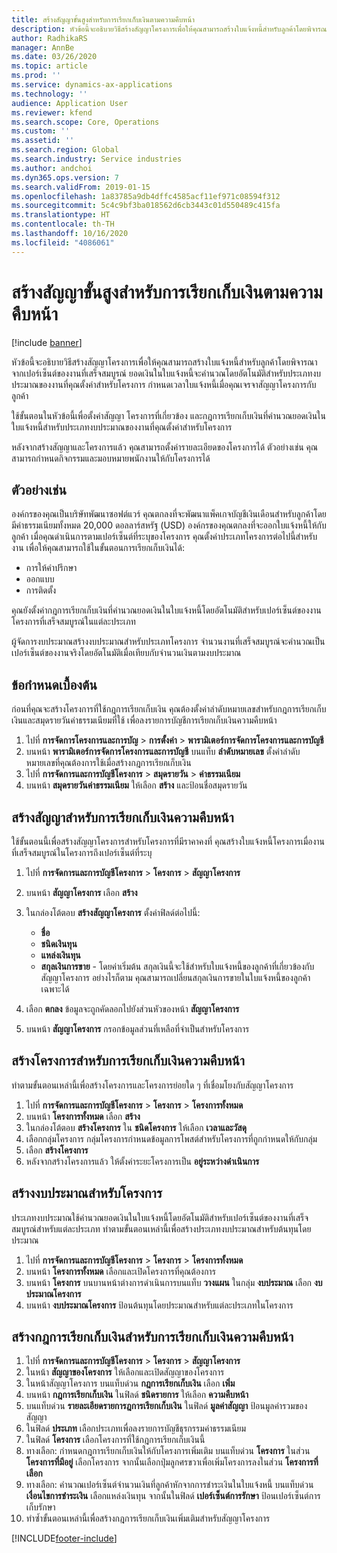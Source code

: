 ```yaml
---
title: สร้างสัญญาขั้นสูงสำหรับการเรียกเก็บเงินตามความคืบหน้า
description: หัวข้อนี้จะอธิบายวิธีสร้างสัญญาโครงการเพื่อให้คุณสามารถสร้างใบแจ้งหนี้สำหรับลูกค้าโดยพิจารณาจากเปอร์เซ็นต์ของงานที่เสร็จสมบูรณ์
author: RadhikaRS
manager: AnnBe
ms.date: 03/26/2020
ms.topic: article
ms.prod: ''
ms.service: dynamics-ax-applications
ms.technology: ''
audience: Application User
ms.reviewer: kfend
ms.search.scope: Core, Operations
ms.custom: ''
ms.assetid: ''
ms.search.region: Global
ms.search.industry: Service industries
ms.author: andchoi
ms.dyn365.ops.version: 7
ms.search.validFrom: 2019-01-15
ms.openlocfilehash: 1a83785a9db4dffc4585acf11ef971c08594f312
ms.sourcegitcommit: 5c4c9bf3ba018562d6cb3443c01d550489c415fa
ms.translationtype: HT
ms.contentlocale: th-TH
ms.lasthandoff: 10/16/2020
ms.locfileid: "4086061"
---
```

# <a name="create-advanced-contracts-for-billing-based-on-progress"></a>สร้างสัญญาขั้นสูงสำหรับการเรียกเก็บเงินตามความคืบหน้า
[!include [banner](../includes/banner.md)]

หัวข้อนี้จะอธิบายวิธีสร้างสัญญาโครงการเพื่อให้คุณสามารถสร้างใบแจ้งหนี้สำหรับลูกค้าโดยพิจารณาจากเปอร์เซ็นต์ของงานที่เสร็จสมบูรณ์ ยอดเงินในใบแจ้งหนี้จะคำนวณโดยอัตโนมัติสำหรับประเภทงบประมาณของงานที่คุณตั้งค่าสำหรับโครงการ กำหนดเวลาใบแจ้งหนี้เมื่อคุณเจรจาสัญญาโครงการกับลูกค้า

ใช้ขั้นตอนในหัวข้อนี้เพื่อตั้งค่าสัญญา โครงการที่เกี่ยวข้อง และกฎการเรียกเก็บเงินที่คำนวณยอดเงินในใบแจ้งหนี้สำหรับประเภทงบประมาณของงานที่คุณตั้งค่าสำหรับโครงการ

หลังจากสร้างสัญญาและโครงการแล้ว คุณสามารถตั้งค่ารายละเอียดของโครงการได้ ตัวอย่างเช่น คุณสามารถกำหนดกิจกรรมและมอบหมายพนักงานให้กับโครงการได้

## <a name="example"></a>ตัวอย่างเช่น

องค์กรของคุณเป็นบริษัทพัฒนาซอฟต์แวร์ คุณตกลงที่จะพัฒนาแพ็คเกจบัญชีเงินเดือนสำหรับลูกค้าโดยมีค่าธรรมเนียมทั้งหมด 20,000 ดอลลาร์สหรัฐ (USD) องค์กรของคุณตกลงที่จะออกใบแจ้งหนี้ให้กับลูกค้า เมื่อคุณดำเนินการตามเปอร์เซ็นต์ที่ระบุของโครงการ คุณตั้งค่าประเภทโครงการต่อไปนี้สำหรับงาน เพื่อให้คุณสามารถใช้ในขั้นตอนการเรียกเก็บเงินได้:

- การให้คำปรึกษา
- ออกแบบ
- การติดตั้ง

คุณยังตั้งค่ากฎการเรียกเก็บเงินที่คำนวณยอดเงินในใบแจ้งหนี้โดยอัตโนมัติสำหรับเปอร์เซ็นต์ของงานโครงการที่เสร็จสมบูรณ์ในแต่ละประเภท

ผู้จัดการงบประมาณสร้างงบประมาณสำหรับประเภทโครงการ จำนวนงานที่เสร็จสมบูรณ์จะคำนวณเป็นเปอร์เซ็นต์ของงานจริงโดยอัตโนมัติเมื่อเทียบกับจำนวนเงินตามงบประมาณ

## <a name="prerequisites"></a>ข้อกำหนดเบื้องต้น

ก่อนที่คุณจะสร้างโครงการที่ใช้กฎการเรียกเก็บเงิน คุณต้องตั้งค่าลำดับหมายเลขสำหรับกฎการเรียกเก็บเงินและสมุดรายวันค่าธรรมเนียมที่ใช้ เพื่อลงรายการบัญชีการเรียกเก็บเงินความคืบหน้า

1. ไปที่ **การจัดการโครงการและการบัญ** \> **การตั้งค่า** \> **พารามิเตอร์การจัดการโครงการและการบัญชี**
2. บนหน้า **พารามิเตอร์การจัดการโครงการและการบัญชี** บนแท็บ **ลำดับหมายเลข** ตั้งค่าลำดับหมายเลขที่คุณต้องการใช้เมื่อสร้างกฎการเรียกเก็บเงิน
3. ไปที่ **การจัดการและการบัญชีโครงการ** \> **สมุดรายวัน** \> **ค่าธรรมเนียม**
4. บนหน้า **สมุดรายวันค่าธรรมเนียม** ให้เลือก **สร้าง** และป้อนชื่อสมุดรายวัน

## <a name="create-a-contract-for-progress-billings"></a>สร้างสัญญาสำหรับการเรียกเก็บเงินความคืบหน้า

ใช้ขั้นตอนนี้เพื่อสร้างสัญญาโครงการสำหรับโครงการที่มีราคาคงที่ คุณสร้างใบแจ้งหนี้โครงการเมื่องานที่เสร็จสมบูรณ์ในโครงการถึงเปอร์เซ็นต์ที่ระบุ

1. ไปที่ **การจัดการและการบัญชีโครงการ** \> **โครงการ** \> **สัญญาโครงการ**
2. บนหน้า **สัญญาโครงการ** เลือก **สร้าง**
3. ในกล่องโต้ตอบ **สร้างสัญญาโครงการ** ตั้งค่าฟิลด์ต่อไปนี้:

    - **ชื่อ**
    - **ชนิดเงินทุน**
    - **แหล่งเงินทุน**
    - **สกุลเงินการขาย** - โดยค่าเริ่มต้น สกุลเงินนี้จะใช้สำหรับใบแจ้งหนี้ของลูกค้าที่เกี่ยวข้องกับสัญญาโครงการ อย่างไรก็ตาม คุณสามารถเปลี่ยนสกุลเงินการขายในใบแจ้งหนี้ของลูกค้าเฉพาะได้

4. เลือก **ตกลง** ข้อมูลจะถูกคัดลอกไปยังส่วนหัวของหน้า **สัญญาโครงการ**
5. บนหน้า **สัญญาโครงการ** กรอกข้อมูลส่วนที่เหลือที่จำเป็นสำหรับโครงการ

## <a name="create-a-project-for-progress-billings"></a>สร้างโครงการสำหรับการเรียกเก็บเงินความคืบหน้า

ทำตามขั้นตอนเหล่านี้เพื่อสร้างโครงการและโครงการย่อยใด ๆ ที่เชื่อมโยงกับสัญญาโครงการ

1. ไปที่ **การจัดการและการบัญชีโครงการ** \> **โครงการ** \> **โครงการทั้งหมด**
2. บนหน้า **โครงการทั้งหมด** เลือก **สร้าง**
3. ในกล่องโต้ตอบ **สร้างโครงการ** ใน **ชนิดโครงการ** ให้เลือก **เวลาและวัสดุ**
4. เลือกกลุ่มโครงการ กลุ่มโครงการกำหนดข้อมูลการโพสต์สำหรับโครงการที่ถูกกำหนดให้กับกลุ่ม
5. เลือก **สร้างโครงการ**
6. หลังจากสร้างโครงการแล้ว ให้ตั้งค่าระยะโครงการเป็น **อยู่ระหว่างดำเนินการ**

## <a name="create-a-budget-for-a-project"></a>สร้างงบประมาณสำหรับโครงการ

ประเภทงบประมาณใช้คำนวณยอดเงินในใบแจ้งหนี้โดยอัตโนมัติสำหรับเปอร์เซ็นต์ของงานที่เสร็จสมบูรณ์สำหรับแต่ละประเภท ทำตามขั้นตอนเหล่านี้เพื่อสร้างประเภทงบประมาณสำหรับต้นทุนโดยประมาณ

1. ไปที่ **การจัดการและการบัญชีโครงการ** \> **โครงการ** \> **โครงการทั้งหมด**
2. บนหน้า **โครงการทั้งหมด** เลือกและเปิดโครงการที่คุณต้องการ
3. บนหน้า **โครงการ** บนบานหน้าต่างการดำเนินการบนแท็บ **วางแผน** ในกลุ่ม **งบประมาณ** เลือก **งบประมาณโครงการ**
4. บนหน้า **งบประมาณโครงการ** ป้อนต้นทุนโดยประมาณสำหรับแต่ละประเภทในโครงการ

## <a name="create-billing-rules-for-progress-billings"></a>สร้างกฎการเรียกเก็บเงินสำหรับการเรียกเก็บเงินความคืบหน้า

1. ไปที่ **การจัดการและการบัญชีโครงการ** \> **โครงการ** \> **สัญญาโครงการ**
2. ในหน้า **สัญญาของโครงการ** ให้เลือกและเปิดสัญญาของโครงการ
3. ในหน้าสัญญาโครงการ บนแท็บด่วน **กฎการเรียกเก็บเงิน** เลือก **เพิ่ม**
4. บนหน้า **กฎการเรียกเก็บเงิน** ในฟิลด์ **ชนิดรายการ** ให้เลือก **ความคืบหน้า**
5. บนแท็บด่วน **รายละเอียดรายการฎการเรียกเก็บเงิน** ในฟิลด์ **มูลค่าสัญญา** ป้อนมูลค่ารวมของสัญญา
6. ในฟิลด์ **ประเภท** เลือกประเภทเพื่อลงรายการบัญชีธุรกรรมค่าธรรมเนียม
7. ในฟิลด์ **โครงการ** เลือกโครงการที่ใช้กฎการเรียกเก็บเงินนี้
8. ทางเลือก: กำหนดกฎการเรียกเก็บเงินให้กับโครงการเพิ่มเติม บนแท็บด่วน **โครงการ** ในส่วน **โครงการที่มีอยู่** เลือกโครงการ จากนั้นเลือกปุ่มลูกศรขวาเพื่อเพิ่มโครงการลงในส่วน **โครงการที่เลือก**
9. ทางเลือก: คำนวณเปอร์เซ็นต์จำนวนเงินที่ลูกค้าหักจากการชำระเงินในใบแจ้งหนี้ บนแท็บด่วน **เงื่อนไขการชำระเงิน** เลือกแหล่งเงินทุน จากนั้นในฟิลด์ **เปอร์เซ็นต์การรักษา** ป้อนเปอร์เซ็นต์การเก็บรักษา
10. ทำซ้ำขั้นตอนเหล่านี้เพื่อสร้างกฎการเรียกเก็บเงินเพิ่มเติมสำหรับสัญญาโครงการ


[!INCLUDE[footer-include](../includes/footer-banner.md)]